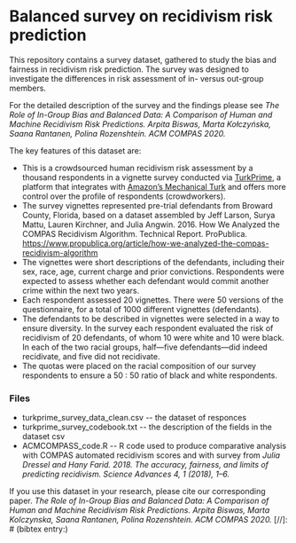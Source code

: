# Balanced survey on recidivism risk prediction

This repository contains a survey dataset, gathered to study the bias and fairness in recidivism risk prediction. The survey was designed to investigate the differences in risk assessment of in- versus out-group members.

For the detailed description of the survey and the findings please see *The Role of In-Group Bias and Balanced Data: A Comparison of Human and Machine Recidivism Risk Predictions. Arpita Biswas, Marta Kołczyńska, Saana Rantanen, Polina Rozenshtein. ACM COMPAS 2020.*


The key features of this dataset are:

* This is a crowdsourced human recidivism risk assessment by a thousand respondents in a vignette survey conducted via [TurkPrime](www.turkprime.com), a platform that integrates with [Amazon’s Mechanical Turk](https://www.mturk.com) and offers more control over the profile of respondents (crowdworkers).
* The survey vignettes represented pre-trial defendants from Broward County, Florida, based on a dataset assembled by Jeff Larson, Surya Mattu, Lauren Kirchner, and Julia Angwin. 2016. How We Analyzed the COMPAS Recidivism Algorithm. Technical Report. ProPublica.
https://www.propublica.org/article/how-we-analyzed-the-compas-recidivism-algorithm
* The vignettes were short descriptions of the defendants, including their sex, race, age, current charge and prior convictions. Respondents were expected to assess whether each defendant would commit another crime within the next two years.
* Each respondent assessed 20 vignettes. There were 50 versions of the questionnaire, for a total of 1000 different vignettes (defendants).
* The defendants to be described in vignettes were selected in a way to ensure diversity. In the survey each respondent evaluated the risk of recidivism of 20 defendants, of whom 10 were white and 10 were black. In each of the two racial groups, half—five defendants—did indeed recidivate, and five did not recidivate.
* The quotas were placed on the racial composition of our survey respondents to ensure a 50 : 50 ratio of black and white respondents.

### Files
* turkprime_survey_data_clean.csv -- the dataset of responces
* turkprime_survey_codebook.txt -- the description of the fields in the dataset csv
* ACMCOMPASS_code.R -- R code used to produce comparative analysis with COMPAS automated recidivism scores and with survey from *Julia Dressel and Hany Farid. 2018. The accuracy, fairness, and limits of predicting recidivism. Science Advances 4, 1 (2018), 1–6.* 

If you use this dataset in your research, please cite our corresponding paper. *The Role of In-Group Bias and Balanced Data: A Comparison of Human and Machine Recidivism Risk Predictions. Arpita Biswas, Marta Kolczynska, Saana Rantanen, Polina Rozenshtein. ACM COMPAS 2020.*
[//]: # (bibtex entry:)
